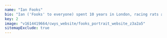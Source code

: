 ```yaml
---
name: "Ian Fooks"
bio: "Ian ('Fooks' to everyone) spent 10 years in London, racing rats and doing digital design at all the best agencies, before moving to Frome to race cows instead. He’s a design professional of some gravitas and several awards, as well as an accomplished poet."
key: 2
image: "v1614419664/cwys_website/fooks_portrait_website_z3a2a5"
sitemapExclude: true
---
```

